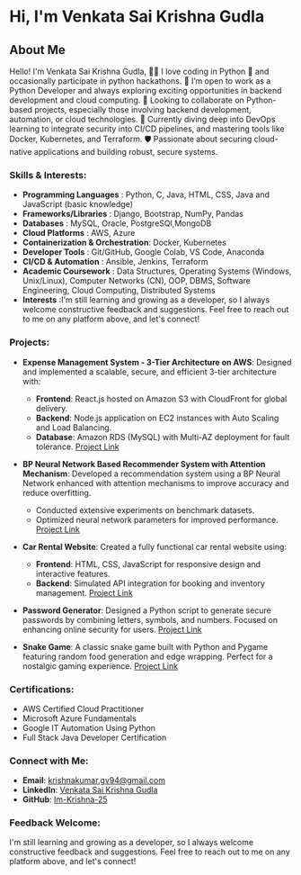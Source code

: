 # Hi, I'm Venkata Sai Krishna Gudla

## About Me

Hello! I'm Venkata Sai Krishna Gudla, 
👩‍💻 I love coding in Python 🐍 and occasionally participate in python hackathons.
💼 I’m open to work as a Python Developer and always exploring exciting opportunities in backend development and cloud computing.
🤝 Looking to collaborate on Python-based projects, especially those involving backend development, automation, or cloud technologies.
🌱 Currently diving deep into DevOps learning to integrate security into CI/CD pipelines, and mastering tools like Docker, Kubernetes, and Terraform.
🛡️ Passionate about securing cloud-native applications and building robust, secure systems.



### Skills & Interests:

- **Programming Languages**          : Python, C, Java, HTML, CSS, Java and JavaScript (basic knowledge)
- **Frameworks/Libraries**           : Django, Bootstrap, NumPy, Pandas
- **Databases**                      : MySQL, Oracle, PostgreSQl,MongoDB
- **Cloud Platforms**                : AWS, Azure
- **Containerization & Orchestration**: Docker, Kubernetes
- **Developer Tools**                : Git/GitHub, Google Colab, VS Code, Anaconda
- **CI/CD & Automation**             : Ansible, Jenkins, Terraform
- **Academic Coursework**            : Data Structures, Operating Systems (Windows, Unix/Linux), Computer Networks (CN), OOP, DBMS, Software Engineering, Cloud Computing, Distributed Systems
- **Interests**                      :I'm still learning and growing as a developer, so I always welcome constructive feedback and suggestions. Feel free to reach out to me on any platform above, and let's connect!

### Projects:

- **Expense Management System - 3-Tier Architecture on AWS**:
  Designed and implemented a scalable, secure, and efficient 3-tier architecture with:
  - **Frontend**: React.js hosted on Amazon S3 with CloudFront for global delivery.
  - **Backend**: Node.js application on EC2 instances with Auto Scaling and Load Balancing.
  - **Database**: Amazon RDS (MySQL) with Multi-AZ deployment for fault tolerance.
  [Project Link](https://github.com/Im-Krishna-25/Expense-Management-System)

- **BP Neural Network Based Recommender System with Attention Mechanism**:
  Developed a recommendation system using a BP Neural Network enhanced with attention mechanisms to improve accuracy and reduce overfitting.
  - Conducted extensive experiments on benchmark datasets.
  - Optimized neural network parameters for improved performance.
  [Project Link](https://github.com/Im-Krishna-25/Neural-Network-Recommender)

- **Car Rental Website**:
  Created a fully functional car rental website using:
  - **Frontend**: HTML, CSS, JavaScript for responsive design and interactive features.
  - **Backend**: Simulated API integration for booking and inventory management.
  [Project Link](https://github.com/Im-Krishna-25/Car-Rental-App)

- **Password Generator**:
  Designed a Python script to generate secure passwords by combining letters, symbols, and numbers. Focused on enhancing online security for users.
  [Project Link](https://github.com/Im-Krishna-25/Password-Generator)

- **Snake Game**:
  A classic snake game built with Python and Pygame featuring random food generation and edge wrapping. Perfect for a nostalgic gaming experience.
  [Project Link](https://github.com/Im-Krishna-25/Snake-Game)

### Certifications:

- AWS Certified Cloud Practitioner  
- Microsoft Azure Fundamentals  
- Google IT Automation Using Python  
- Full Stack Java Developer Certification


### Connect with Me:

- **Email**: krishnakumar.gv94@gmail.com  
- **LinkedIn**: [Venkata Sai Krishna Gudla](https://www.linkedin.com/in/venkata-sai-krishna-gudla-453238197/)  
- **GitHub**: [Im-Krishna-25](https://github.com/Im-Krishna-25)  

### Feedback Welcome:

I'm still learning and growing as a developer, so I always welcome constructive feedback and suggestions. Feel free to reach out to me on any platform above, and let's connect!

